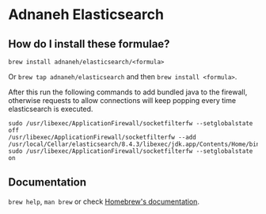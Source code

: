 # Adnaneh Elasticsearch

## How do I install these formulae?

`brew install adnaneh/elasticsearch/<formula>`

Or `brew tap adnaneh/elasticsearch` and then `brew install <formula>`.

After this run the following commands to add bundled java to the firewall, otherwise requests to allow connections will keep popping every time elasticsearch is executed.

```
sudo /usr/libexec/ApplicationFirewall/socketfilterfw --setglobalstate off
/usr/libexec/ApplicationFirewall/socketfilterfw --add /usr/local/Cellar/elasticsearch/8.4.3/libexec/jdk.app/Contents/Home/bin/java
sudo /usr/libexec/ApplicationFirewall/socketfilterfw --setglobalstate on
```

## Documentation

`brew help`, `man brew` or check [Homebrew's documentation](https://docs.brew.sh).
